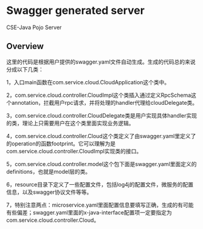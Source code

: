 # Swagger generated server

CSE-Java Pojo Server


## Overview
这里的代码是根据用户提供的swagger.yaml文件自动生成。生成的代码总的来说分成以下几类：

1，入口main函数在com.service.cloud.CloudApplication这个类中。

2，com.service.cloud.controller.CloudImpl这个类插入通过定义RpcSchema这个annotation，拦截用户rpc请求，并将处理的handler代理给cloudDelegate类。

3，com.service.cloud.controller.CloudDelegate类是用户实现具体handler实现的类，理论上只需要用户在这个类里面实现业务逻辑。

4，com.service.cloud.controller.Cloud这个类定义了由swagger.yaml里定义了的operation的函数footprint。它可以理解为是com.service.cloud.controller.CloudImpl实现类的接口。

5，com.service.cloud.controller.model这个包下面是swagger.yaml里面定义的definitions，也就是model层的类。

6，resource目录下定义了一些配置文件，包括log4j的配置文件，微服务的配置信息，以及swagger协议文件等等。

7，特别注意两点：microservice.yaml里面配置信息要填写正确，生成的有可能有些偏差；swagger.yaml里面的x-java-interface配置项一定要指定为com.service.cloud.controller.Cloud。